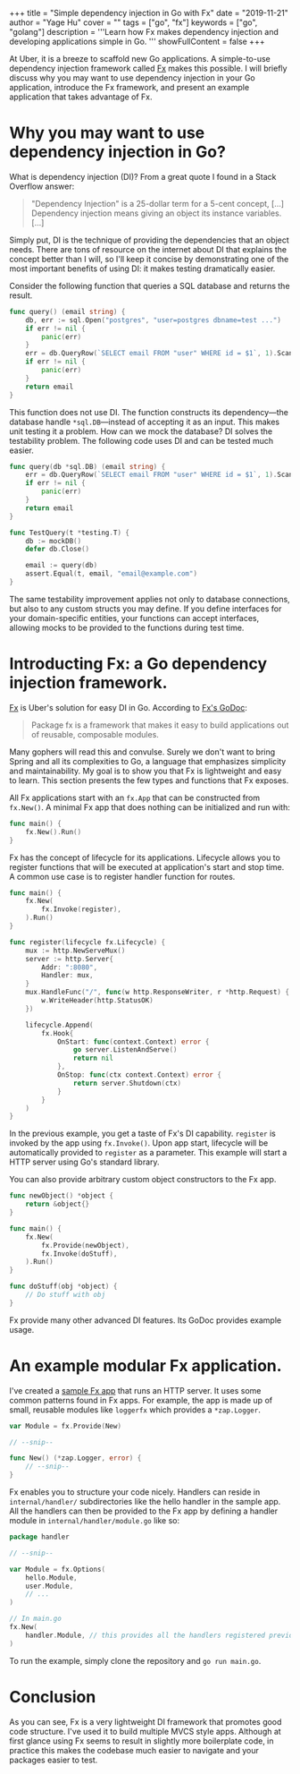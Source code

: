 +++
title = "Simple dependency injection in Go with Fx"
date = "2019-11-21"
author = "Yage Hu"
cover = ""
tags = ["go", "fx"]
keywords = ["go", "golang"]
description = '''Learn how Fx makes dependency injection and developing
applications simple in Go.
'''
showFullContent = false
+++

At Uber, it is a breeze to scaffold new Go applications. A simple-to-use
dependency injection framework called [Fx](https://github.com/uber-go/fx) makes
this possible. I will briefly discuss why you may want to use dependency
injection in your Go application, introduce the Fx framework, and present an
example application that takes advantage of Fx.

# Why you may want to use dependency injection in Go?

What is dependency injection (DI)? From a great quote I found in a Stack
Overflow answer:

> "Dependency Injection" is a 25-dollar term for a 5-cent concept, [...]
> Dependency injection means giving an object its instance variables. [...]

Simply put, DI is the technique of providing the dependencies that an object
needs. There are tons of resource on the internet about DI that explains the
concept better than I will, so I'll keep it concise by demonstrating one of the
most important benefits of using DI: it makes testing dramatically easier.

Consider the following function that queries a SQL database and returns the
result.

```go
func query() (email string) {
    db, err := sql.Open("postgres", "user=postgres dbname=test ...")
    if err != nil {
        panic(err)
    }
    err = db.QueryRow(`SELECT email FROM "user" WHERE id = $1`, 1).Scan(&email)
    if err != nil {
        panic(err)
    }
    return email
}
```

This function does not use DI. The function constructs its dependency—the
database handle `*sql.DB`—instead of accepting it as an input. This makes unit
testing it a problem. How can we mock the database? DI solves the testability
problem. The following code uses DI and can be tested much easier.

```go
func query(db *sql.DB) (email string) {
    err = db.QueryRow(`SELECT email FROM "user" WHERE id = $1`, 1).Scan(&email)
    if err != nil {
        panic(err)
    }
    return email
}

func TestQuery(t *testing.T) {
    db := mockDB()
    defer db.Close()

    email := query(db)
    assert.Equal(t, email, "email@example.com")
}
```

The same testability improvement applies not only to database connections, but
also to any custom structs you may define. If you define interfaces for your
domain-specific entities, your functions can accept interfaces, allowing mocks
to be provided to the functions during test time.

# Introducting Fx: a Go dependency injection framework.

[Fx](https://github.com/uber-go/fx) is Uber's solution for easy DI in Go. According to
[Fx's GoDoc](https://godoc.org/go.uber.org/fx):

> Package fx is a framework that makes it easy to build applications out of
> reusable, composable modules.

Many gophers will read this and convulse. Surely we don't want to bring Spring
and all its complexities to Go, a language that emphasizes simplicity and
maintainability. My goal is to show you that Fx is lightweight and easy to
learn. This section presents the few types and functions that Fx exposes.

All Fx applications start with an `fx.App` that can be constructed from
`fx.New()`. A minimal Fx app that does nothing can be initialized and run with:

```go
func main() {
    fx.New().Run()
}
```

Fx has the concept of lifecycle for its applications. Lifecycle allows you to
register functions that will be executed at application's start and stop time. A
common use case is to register handler function for routes.

```go
func main() {
    fx.New(
        fx.Invoke(register),
    ).Run()
}

func register(lifecycle fx.Lifecycle) {
    mux := http.NewServeMux()
    server := http.Server{
        Addr: ":8080",
        Handler: mux,
    }
    mux.HandleFunc("/", func(w http.ResponseWriter, r *http.Request) {
        w.WriteHeader(http.StatusOK)
    })

    lifecycle.Append(
        fx.Hook{
            OnStart: func(context.Context) error {
                go server.ListenAndServe()
                return nil
            },
            OnStop: func(ctx context.Context) error {
                return server.Shutdown(ctx)
            }
        }
    )
}
```

In the previous example, you get a taste of Fx's DI capability. `register` is
invoked by the app using `fx.Invoke()`. Upon app start, lifecycle will be
automatically provided to `register` as a parameter. This example will start a
HTTP server using Go's standard library.

You can also provide arbitrary custom object constructors to the Fx app.

```go
func newObject() *object {
    return &object{}
}

func main() {
    fx.New(
        fx.Provide(newObject),
        fx.Invoke(doStuff),
    ).Run()
}

func doStuff(obj *object) {
    // Do stuff with obj
}
```

Fx provide many other advanced DI features. Its GoDoc provides example usage.

# An example modular Fx application.

I've created a [sample Fx app](https://github.com/yagehu/sample-fx-app) that
runs an HTTP server. It uses some common patterns found in Fx apps. For example,
the app is made up of small, reusable modules like `loggerfx` which provides a
`*zap.Logger`.

```go
var Module = fx.Provide(New)

// --snip--

func New() (*zap.Logger, error) {
    // --snip--
}
```

Fx enables you to structure your code nicely. Handlers can reside in
`internal/handler/` subdirectories like the hello handler in the sample app. All
the handlers can then be provided to the Fx app by defining a handler module in
`internal/handler/module.go` like so:

```go
package handler

// --snip--

var Module = fx.Options(
    hello.Module,
    user.Module,
    // ...
)

// In main.go
fx.New(
    handler.Module, // this provides all the handlers registered previously
)
```

To run the example, simply clone the repository and `go run main.go`.

# Conclusion

As you can see, Fx is a very lightweight DI framework that promotes good code
structure. I've used it to build multiple MVCS style apps. Although at first
glance using Fx seems to result in slightly more boilerplate code, in practice
this makes the codebase much easier to navigate and your packages easier to
test.
